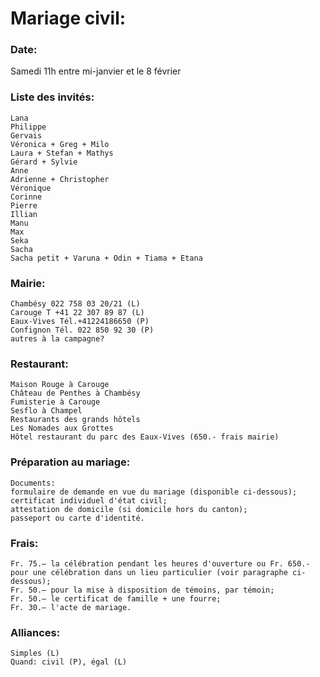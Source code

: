 # Mariage civil:

### Date:
Samedi 11h entre mi-janvier et le 8 février

### Liste des invités:
	Lana
	Philippe
	Gervais
	Véronica + Greg + Milo
	Laura + Stefan + Mathys
	Gérard + Sylvie
	Anne
	Adrienne + Christopher
	Véronique
	Corinne
	Pierre
	Illian
	Manu
	Max
	Seka
	Sacha
	Sacha petit + Varuna + Odin + Tiama + Etana

### Mairie:
	Chambésy 022 758 03 20/21 (L)
	Carouge T +41 22 307 89 87 (L)
	Eaux-Vives Tél.+41224186650 (P)
	Confignon Tél. 022 850 92 30 (P)
	autres à la campagne?

### Restaurant:
	Maison Rouge à Carouge
	Château de Penthes à Chambésy
	Fumisterie à Carouge
	Sesflo à Champel
	Restaurants des grands hôtels
	Les Nomades aux Grottes
	Hôtel restaurant du parc des Eaux-Vives (650.- frais mairie)


### Préparation au mariage:
	Documents:
	formulaire de demande en vue du mariage (disponible ci-dessous);
	certificat individuel d'état civil;
	attestation de domicile (si domicile hors du canton);
	passeport ou carte d'identité. 

### Frais:
	Fr. 75.– la célébration pendant les heures d'ouverture ou Fr. 650.- pour une célébration dans un lieu particulier (voir paragraphe ci-dessous);
	Fr. 50.– pour la mise à disposition de témoins, par témoin;
	Fr. 50.– le certificat de famille + une fourre;
	Fr. 30.– l'acte de mariage.

### Alliances:
	Simples (L)
	Quand: civil (P), égal (L)
